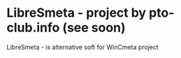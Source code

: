 # LibreSmeta - project by pto-club.info (see soon)
LibreSmeta - is alternative soft for WinCmeta project
